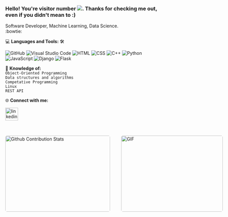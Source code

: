 
### Hello! You're visitor number <img src="https://visitor-badge.glitch.me/badge?page_id=TacoTheDank.visitor-badge&color=d391e2" />. Thanks for checking me out, even if you didn't mean to :)

Software Developer, Machine Learning, Data Science.<br>
:bowtie:

💻 **Languages and Tools:** 🛠️<br>

![GitHub](https://img.shields.io/badge/-GitHub-000000?style=flat&logo=github&logoColor=000000&labelColor=ffffff)
![Visual Studio Code](https://img.shields.io/badge/-VSCode-000000?style=flat&logo=visual-studio-code&labelColor=007ACC)
![HTML](https://img.shields.io/badge/-HTML-000000?style=flat&logo=html&logoColor=ffffff&labelColor=E34F26)
![CSS](https://img.shields.io/badge/-CSS-000000?style=flat&logo=css&logoColor=ffffff&labelColor=1572B6)
![C++](https://img.shields.io/badge/-C++-000000?style=flat&logo=css&logoColor=ffffff&labelColor=1572B6)
![Python](https://img.shields.io/badge/-PYTHON-000000?style=flat&logo=css&logoColor=ffffff&labelColor=1572B6)
![JavaScript](https://img.shields.io/badge/-JavaScript-000000?style=flat&logo=javascript)
![Django](https://img.shields.io/badge/Django-092E20?style=flat&logo=django&logoColor=green)
![Flask](https://img.shields.io/badge/Flask-092E20?style=flat&logo=flask&logoColor=green)
<br>


🧐 **Knowledge of:**<br>
`Object-Oriented Programming`<br> `Data structures and algorithms`<br> `Competative Programming`<br>`Linux`<br>`REST API`
<br>

🌐 **Connect with me:**<br>

[<img src='https://cdn.jsdelivr.net/npm/simple-icons@3.0.1/icons/linkedin.svg' alt='linkedin' height='40'>](https://www.linkedin.com/in/manojbahadur) &nbsp;&nbsp;

</br>
<p style="display: flex; justify-contect: space-between;">
<img style="border-radius: 5px; margin-bottom: 5px" alt="Github Contribution Stats" width="330px" height="240px" src="https://github-contribution-stats.vercel.app/api/?username=manojbahadur" />
<img style="border-radius: 5px; margin: 0 0 5px 35px;" alt="GIF" width="320px" height="240px" src="https://www.iihglobal.com/wp-content/uploads/2019/02/dcsad.gif" />
</p>
